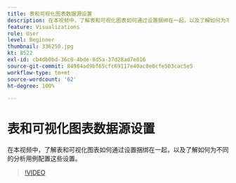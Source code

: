 ```yaml
---
title: 表和可视化图表数据源设置
description: 在本视频中，了解表和可视化图表如何通过设置捆绑在一起，以及了解如何为不同的分析用例配置这些设置。
feature: Visualizations
role: User
level: Beginner
thumbnail: 336250.jpg
kt: 8522
exl-id: cb4db0bd-36c0-4bde-8d5a-37d28ad7e016
source-git-commit: 84984ad9bf65cfc69117e40ac0e0cfe503cac5e5
workflow-type: tm+mt
source-wordcount: '62'
ht-degree: 100%

---
```


# 表和可视化图表数据源设置

在本视频中，了解表和可视化图表如何通过设置捆绑在一起，以及了解如何为不同的分析用例配置这些设置。

>[!VIDEO](https://video.tv.adobe.com/v/3418827/?quality=12&learn=on&captions=chi_hans)
